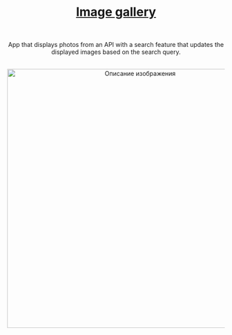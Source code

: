 <div align="center">
  <h1><a href="https://nasoviva.github.io/image-gallery/image-gallery/pages/index.html">Image gallery</a></h1>
</div>
<br>
<p align="center">App that displays photos from an API with a search feature that updates the displayed images based on the search query.</p>
<br>
<div align="center">
    <img src="https://github.com/user-attachments/assets/68d24cb3-a554-4211-81aa-0034977db923" alt="Описание изображения" width="600"/>
</div>
